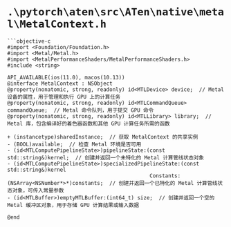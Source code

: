 # `.\pytorch\aten\src\ATen\native\metal\MetalContext.h`

```
```objective-c
#import <Foundation/Foundation.h>
#import <Metal/Metal.h>
#import <MetalPerformanceShaders/MetalPerformanceShaders.h>
#include <string>

API_AVAILABLE(ios(11.0), macos(10.13))
@interface MetalContext : NSObject
@property(nonatomic, strong, readonly) id<MTLDevice> device;  // Metal 设备的属性，用于管理和执行 GPU 上的计算任务
@property(nonatomic, strong, readonly) id<MTLCommandQueue> commandQueue;  // Metal 命令队列，用于提交 GPU 命令
@property(nonatomic, strong, readonly) id<MTLLibrary> library;  // Metal 库，包含编译好的着色器函数和其他 GPU 计算任务所需的函数

+ (instancetype)sharedInstance;  // 获取 MetalContext 的共享实例
- (BOOL)available;  // 检查 Metal 环境是否可用
- (id<MTLComputePipelineState>)pipelineState:(const std::string&)kernel;  // 创建并返回一个未特化的 Metal 计算管线状态对象
- (id<MTLComputePipelineState>)specializedPipelineState:(const std::string&)kernel
                                              Constants:(NSArray<NSNumber*>*)constants;  // 创建并返回一个已特化的 Metal 计算管线状态对象，可传入常量参数
- (id<MTLBuffer>)emptyMTLBuffer:(int64_t) size;  // 创建并返回一个空的 Metal 缓冲区对象，用于存储 GPU 计算结果或输入数据

@end
```